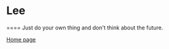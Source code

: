 # Lee
====
Just do your own thing and don't think about the future.


[Home page](http://doaio.github.io/)
